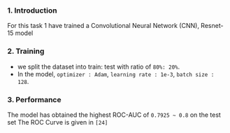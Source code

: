 ### 1. Introduction
For this task 1 have trained a Convolutional Neural Network (CNN), Resnet-15 model

### 2. Training 
- we split the dataset into train: test with ratio of `80%: 20%`.
- In the model, `optimizer : Adam`, `learning rate : 1e-3`, `batch size : 128`.

### 3. Performance

The model has obtained the highest ROC-AUC of `0.7925 ~ 0.8` on the test set
The ROC Curve is given in `[24]`